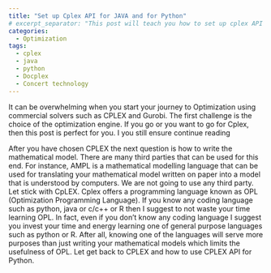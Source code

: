 ```yaml
---
title: "Set up Cplex API for JAVA and for Python"
# excerpt_separator: "This post will teach you how to set up cplex API for python"
categories:
  - Optimization
tags:
  - cplex
  - java
  - python
  - Docplex
  - Concert technology
---
```


It can be overwhelming when you start your journey to Optimization using commercial solvers such as CPLEX and Gurobi. The first challenge is the choice of the optimization engine. If you go or you want to go for Cplex, then this post is perfect for you. I you still ensure continue reading

After you have chosen CPLEX the next question is how to write the mathematical model. There are many third parties that can be used for this end. For instance, AMPL is a mathematical modelling language that can be used for translating your mathematical model written on paper into a model that is understood by computers. We are not going to use any third party. Let stick with CpLEX.
Cplex offers a programming language known as OPL (Optimization Programming Language). If you know any coding language such as python, java or c/c++ or R then I suggest to not waste your time learning OPL. In fact, even if you don’t know any coding language I suggest you invest your time and energy learning one of general purpose languages such as python or R. After all, knowing one of the languages will serve more purposes than just writing your mathematical models which limits the usefulness of OPL. Let get back to CPLEX and how to use CPLEX API for Python.


